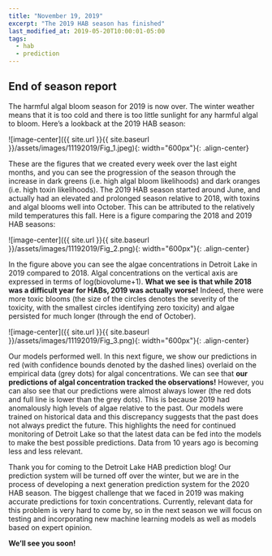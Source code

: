 ```yaml
---
title: "November 19, 2019"
excerpt: "The 2019 HAB season has finished"
last_modified_at: 2019-05-20T10:00:01-05:00
tags: 
  - hab
  - prediction
---
```

## End of season report
The harmful algal bloom season for 2019 is now over. The winter weather means that it is too cold and there is too little sunlight for any harmful algal to bloom. Here’s a lookback at the 2019 HAB season:

![image-center]({{ site.url }}{{ site.baseurl }}/assets/images/11192019/Fig_1.jpeg){:  width="600px"}{: .align-center}
<br clear="all" />

These are the figures that we created every week over the last eight months, and you can see the progression of the season through the increase in dark greens (i.e. high algal bloom likelihoods) and dark oranges (i.e. high toxin likelihoods). The 2019 HAB season started around June, and actually had an elevated and prolonged season relative to 2018, with toxins and algal blooms well into October. This can be attributed to the relatively mild temperatures this fall. Here is a figure comparing the 2018 and 2019 HAB seasons:

![image-center]({{ site.url }}{{ site.baseurl }}/assets/images/11192019/Fig_2.png){:             width="600px"}{: .align-center}
<br clear="all" />

In the figure above you can see the algae concentrations in Detroit Lake in 2019 compared to 2018. Algal concentrations on the vertical axis are expressed in terms of log(biovolume+1). **What we see is that while 2018 was a difficult year for HABs, 2019 was actually worse!** Indeed, there were more toxic blooms (the size of the circles denotes the severity of the toxicity, with the smallest circles identifying zero toxicity) and algae persisted for much longer (through the end of October).

![image-center]({{ site.url }}{{ site.baseurl }}/assets/images/11192019/Fig_3.png){:                 width="600px"}{: .align-center}
<br clear="all" />

Our models performed well. In this next figure, we show our predictions in red (with confidence bounds denoted by the dashed lines) overlaid on the empirical data (grey dots) for algal concentrations. We can see that **our predictions of algal concentration tracked the observations!** However, you can also see that our predictions were almost always lower (the red dots and full line is lower than the grey dots). This is because 2019 had anomalously high levels of algae relative to the past. Our models were trained on historical data and this discrepancy suggests that the past does not always predict the future. This highlights the need for continued monitoring of Detroit Lake so that the latest data can be fed into the models to make the best possible predictions. Data from 10 years ago is becoming less and less relevant.

Thank you for coming to the Detroit Lake HAB prediction blog! Our prediction system will be turned off over the winter, but we are in the process of developing a next generation prediction system for the 2020 HAB season. The biggest challenge that we faced in 2019 was making accurate predictions for toxin concentrations. Currently, relevant data for this problem is very hard to come by, so in the next season we will focus on testing and incorporating new machine learning models as well as models based on expert opinion.

**We’ll see you soon!**
